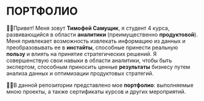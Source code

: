 # ПОРТФОЛИО
:raising_hand_man:Привет! Меня зовут __Тимофей Самущик__, я студент 4 курса, развивающийся в области __аналитики__ (преимущественно __продуктовой__). Меня привлекает возможность извлекать информацию из данных и преобразовывать ее в __инстайты__, способные принести реальную __пользу__ и влиять на принятие стратегических решений. Я совершенствую свои навыки в области аналитики, чтобы быть экспертом, способным приносить ценные __результаты__ бизнесу путем анализа данных и оптимизации продуктовых стратегий.

:man_student:В данной репозитории представлено мое __портфолио__: выполняемые мною проекты, а также сертификаты курсов и других мероприятий.

